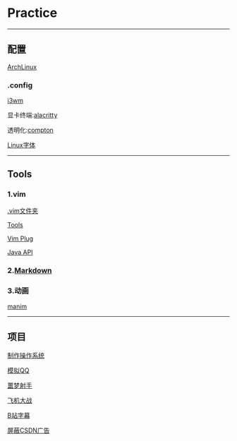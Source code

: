 # Practice
---
## 配置
[ArchLinux](https://github.com/IammyselfYBX/ArchLinux)

### .config
[i3wm](https://github.com/IammyselfYBX/i3wm_configuration)

显卡终端:[alacritty](https://github.com/IammyselfYBX/alacritty_configuration)

透明化:[compton](https://github.com/IammyselfYBX/compton_configuration)

[Linux字体](https://github.com/IammyselfYBX/Linux_fonts)


---
## Tools
### 1.vim
[.vim文件夹](https://github.com/IammyselfYBX/.vim)

[Tools](https://github.com/IammyselfYBX/hacker_tools)

[Vim Plug](https://github.com/IammyselfYBX/vim-plug)

[Java API](https://github.com/IammyselfYBX/Java_API)

### 2.[Markdown](https://github.com/IammyselfYBX/Markdown_Learning)


### 3.动画
[manim](https://github.com/IammyselfYBX/manim)


---
## 项目
[制作操作系统](https://github.com/IammyselfYBX/make_OS)

[模拟QQ](https://github.com/IammyselfYBX/Qt_test_QQ)

[噩梦射手](https://github.com/IammyselfYBX/Nightmare_striker)

[飞机大战](https://github.com/IammyselfYBX/The_plane_war)

[B站字幕](https://github.com/IammyselfYBX/Bilibili_CC)

[屏蔽CSDN广告](https://github.com/IammyselfYBX/CSDN_ad_block)


